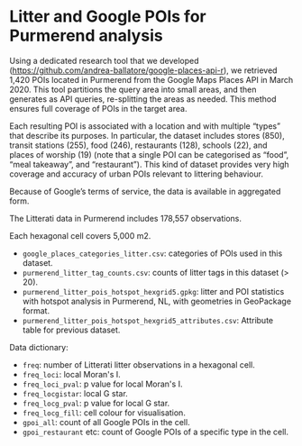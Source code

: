 # Litter and Google POIs for Purmerend analysis

Using a dedicated research tool that we developed (https://github.com/andrea-ballatore/google-places-api-r), we retrieved 1,420 POIs located in Purmerend from the Google Maps Places API in March 2020. This tool partitions the query area into small areas, and then generates as API queries, re-splitting the areas as needed. 
This method ensures full coverage of POIs in the target area. 

Each resulting POI is associated with a location and with multiple “types” that describe its purposes. 
In particular, the dataset includes stores (850), transit stations (255), food (246), restaurants (128), schools (22), and places of worship (19) (note that a single POI can be categorised as “food”, “meal takeaway”, and “restaurant”). 
This kind of dataset provides very high coverage and accuracy of urban POIs relevant to littering behaviour. 

Because of Google’s terms of service, the data is available in aggregated form.

The Litterati data in Purmerend includes 178,557 observations. 

Each hexagonal cell covers 5,000 m2.

- `google_places_categories_litter.csv`: categories of POIs used in this dataset.
- `purmerend_litter_tag_counts.csv`: counts of litter tags in this dataset (> 20).
- `purmerend_litter_pois_hotspot_hexgrid5.gpkg`: litter and POI statistics with hotspot analysis in Purmerend, NL, with geometries in GeoPackage format.
- `purmerend_litter_pois_hotspot_hexgrid5_attributes.csv`: Attribute table for previous dataset.

Data dictionary:
- `freq`: number of Litterati litter observations in a hexagonal cell.
- `freq_loci`: local Moran's I.
- `freq_loci_pval`: p value for local Moran's I.
- `freq_locgistar`: local G star.
- `freq_locg_pval`: p value for local G star.
- `freq_locg_fill`: cell colour for visualisation.
- `gpoi_all`: count of all Google POIs in the cell.
- `gpoi_restaurant` etc: count of Google POIs of a specific type in the cell.

